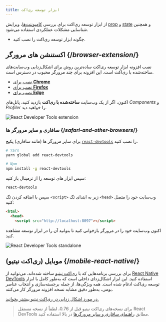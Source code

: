 ```yaml
---
title: ابزار توسعه ری‌اکت
---
```


<Intro>

از ابزار توسعه ری‌اکت برای بررسی [کامپوننت‌ها](/learn/your-first-component)، ویرایش [prop](/learn/passing-props-to-a-component) و [state](/learn/state-a-components-memory) و همچنین شناسایی مشکلات عملکردی استفاده می‌شود.  

</Intro>

<YouWillLearn>

* چگونه ابزار توسعه ری‌اکت را نصب کنید.

</YouWillLearn>

## اکستنشن های مرورگر {/*browser-extension*/}

نصب افزونه ابزار توسعه ری‌اکت ساده‌ترین روش برای اشکال‌زدایی وب‌سایت‌های ساخته‌شده با ری‌اکت است. این افزونه برای چند مرورگر محبوب در دسترس است.

* [نصب برای **Chrome**](https://chrome.google.com/webstore/detail/react-developer-tools/fmkadmapgofadopljbjfkapdkoienihi?hl=en)
* [نصب برای **Firefox**](https://addons.mozilla.org/en-US/firefox/addon/react-devtools/)
* [نصب برای **Edge**](https://microsoftedge.microsoft.com/addons/detail/react-developer-tools/gpphkfbcpidddadnkolkpfckpihlkkil)

اکنون، اگر از یک وب‌سایت **ساخته‌شده با ری‌اکت** بازدید کنید، پانل‌های _Components_ و _Profiler_ را خواهید دید.

![React Developer Tools extension](/images/docs/react-devtools-extension.png)

### سافاری و سایر مرورگر ها {/*safari-and-other-browsers*/}
برای سایر مرورگر ها (مانند سافاری) پکیج [`react-devtools`](https://www.npmjs.com/package/react-devtools) را نصب کنید.
```bash
# Yarn
yarn global add react-devtools

# Npm
npm install -g react-devtools
```

سپس ابزار های توسعه را از ترمینال باز کنید:
```bash
react-devtools
```

سپس با اضافه کردن تگ `<script>` زیر به ابتدای تگ `<head>` وب‌سایت خود را متصل کنید:
```html {3}
<html>
  <head>
    <script src="http://localhost:8097"></script>
```

اکنون وب‌سایت خود را در مرورگر بازخوانی کنید تا بتوانید آن را در ابزار توسعه مشاهده کنید.

![React Developer Tools standalone](/images/docs/react-devtools-standalone.png)

## موبایل (ری‌اکت نیتیو) {/*mobile-react-native*/}

برای بررسی برنامه‌هایی که با [ری‌اکت نیتیو](https://reactnative.dev/) ساخته شده‌اند، می‌توانید از [React Native DevTools](https://reactnative.dev/docs/react-native-devtools) استفاده کنید. این ابزار اشکال‌زدای داخلی است که به‌طور کامل با ابزار توسعه ری‌اکت ادغام شده است. همه ویژگی‌ها، از جمله برجسته‌سازی و انتخاب عناصر بومی، به‌طور دقیق مشابه نسخه افزونه مرورگر کار می‌کنند.

[در مورد اشکال زدایی در ری‌اکت نیتیو بیشتر بخوانید.](https://reactnative.dev/docs/debugging)

> برای نسخه‌های ری‌اکت نیتیو قبل از 0.76، لطفاً از نسخه مستقل React DevTools مطابق [راهنمای سافاری و سایر مرورگرها](#safari-and-other-browsers) در بالا استفاده کنید.
